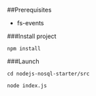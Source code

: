 ##Prerequisites

- fs-events

###Install project

`npm install`

###Launch

`cd nodejs-nosql-starter/src`

`node index.js`